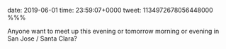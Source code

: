 date: 2019-06-01
time: 23:59:07+0000
tweet: 1134972678056448000
%%%

Anyone want to meet up this evening or tomorrow morning or evening in San Jose / Santa Clara?
